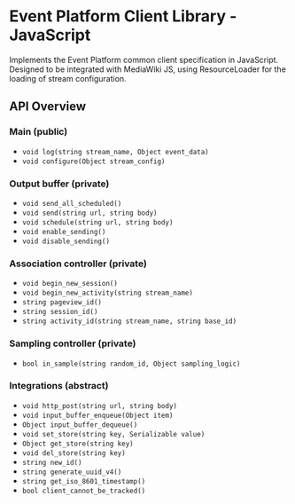 # Event Platform Client Library - JavaScript

Implements the Event Platform common client specification in
JavaScript. Designed to be integrated with MediaWiki JS, using
ResourceLoader for the loading of stream configuration.

## API Overview

### Main (public)
- `void log(string stream_name, Object event_data)`
- `void configure(Object stream_config)`

### Output buffer (private)
- `void send_all_scheduled()`
- `void send(string url, string body)`
- `void schedule(string url, string body)`
- `void enable_sending()`
- `void disable_sending()`

### Association controller (private)
- `void begin_new_session()`
- `void begin_new_activity(string stream_name)`
- `string pageview_id()`
- `string session_id()`
- `string activity_id(string stream_name, string base_id)`

### Sampling controller (private)
- `bool in_sample(string random_id, Object sampling_logic)`

### Integrations (abstract)
- `void http_post(string url, string body)`
- `void input_buffer_enqueue(Object item)`
- `Object input_buffer_dequeue()`
- `void set_store(string key, Serializable value)`
- `Object get_store(string key)`
- `void del_store(string key)`
- `string new_id()`
- `string generate_uuid_v4()`
- `string get_iso_8601_timestamp()`
- `bool client_cannot_be_tracked()`
